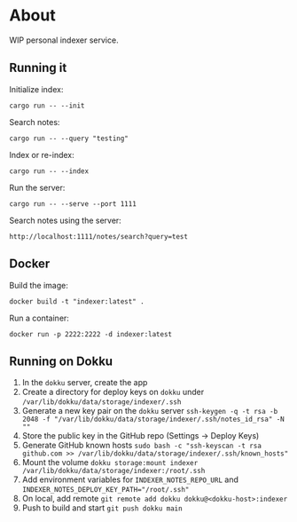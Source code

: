 # About

WIP personal indexer service.

## Running it

Initialize index:

```
cargo run -- --init
```

Search notes:

```
cargo run -- --query "testing"
```

Index or re-index:

```
cargo run -- --index
```

Run the server:

```
cargo run -- --serve --port 1111
```

Search notes using the server:

```
http://localhost:1111/notes/search?query=test
```

## Docker

Build the image:

```
docker build -t "indexer:latest" .
```

Run a container:

```
docker run -p 2222:2222 -d indexer:latest
```

## Running on Dokku

1. In the `dokku` server, create the app
2. Create a directory for deploy keys on `dokku` under `/var/lib/dokku/data/storage/indexer/.ssh`
3. Generate a new key pair on the `dokku` server `ssh-keygen -q -t rsa -b 2048 -f "/var/lib/dokku/data/storage/indexer/.ssh/notes_id_rsa" -N ""`
4. Store the public key in the GitHub repo (Settings -> Deploy Keys)
5. Generate GitHub known hosts `sudo bash -c "ssh-keyscan -t rsa github.com >> /var/lib/dokku/data/storage/indexer/.ssh/known_hosts"`
6. Mount the volume `dokku storage:mount indexer /var/lib/dokku/data/storage/indexer:/root/.ssh`
7. Add environment variables for `INDEXER_NOTES_REPO_URL` and `INDEXER_NOTES_DEPLOY_KEY_PATH="/root/.ssh"`
8. On local, add remote `git remote add dokku dokku@<dokku-host>:indexer`
9. Push to build and start `git push dokku main`

